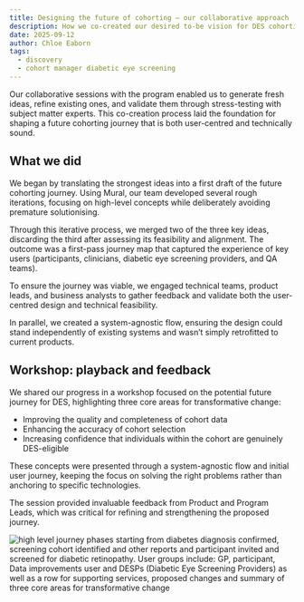 ```yaml
---
title: Designing the future of cohorting – our collaborative approach  
description: How we co-created our desired to-be vision for DES cohorting with the program and wider stakeholders
date: 2025-09-12
author: Chloe Eaborn
tags:
  - discovery
  - cohort manager diabetic eye screening
---
```


Our collaborative sessions with the program enabled us to generate fresh ideas, refine existing ones, and validate them through stress-testing with subject matter experts. This co-creation process laid the foundation for shaping a future cohorting journey that is both user-centred and technically sound.

## What we did

We began by translating the strongest ideas into a first draft of the future cohorting journey. Using Mural, our team developed several rough iterations, focusing on high-level concepts while deliberately avoiding premature solutionising.

Through this iterative process, we merged two of the three key ideas, discarding the third after assessing its feasibility and alignment. The outcome was a first-pass journey map that captured the experience of key users (participants, clinicians, diabetic eye screening providers, and QA teams).

To ensure the journey was viable, we engaged technical teams, product leads, and business analysts to gather feedback and validate both the user-centred design and technical feasibility.

In parallel, we created a system-agnostic flow, ensuring the design could stand independently of existing systems and wasn’t simply retrofitted to current products.

## Workshop: playback and feedback

We shared our progress in a workshop focused on the potential future journey for DES, highlighting three core areas for transformative change:

- Improving the quality and completeness of cohort data
- Enhancing the accuracy of cohort selection
- Increasing confidence that individuals within the cohort are genuinely DES-eligible

These concepts were presented through a system-agnostic flow and initial user journey, keeping the focus on solving the right problems rather than anchoring to specific technologies.

The session provided invaluable feedback from Product and Program Leads, which was critical for refining and strengthening the proposed journey.

![high level journey phases starting from diabetes diagnosis confirmed, screening cohort identified and other reports and participant invited and screened for diabetic retinopathy. User groups include: GP, participant, Data improvements user and DESPs (Diabetic Eye Screening Providers) as well as a row for supporting services, proposed changes and summary of three core areas for transformative change](des-desired-to-be-user-journey-blog-3.png "Desired To-Be User Journey")

